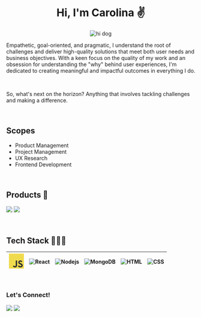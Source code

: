 <h1 align="center"> Hi, I'm Carolina ✌️ </h1>
<p align="center"><img title="hi dog" alt="hi dog" src="https://media.giphy.com/media/v1.Y2lkPTc5MGI3NjExOWdyajFiaXIzNXFza2J4cmdveG1uMXFqbnZreW1nZ3RsZWlseWVlbyZlcD12MV9pbnRlcm5hbF9naWZfYnlfaWQmY3Q9Zw/FnsbzAybylCs8/giphy.gif"/>
<p>Empathetic, goal-oriented, and pragmatic, I understand the root of challenges and deliver high-quality solutions that meet both user needs and business objectives. With a keen focus on the quality of my work and an obsession for understanding the "why" behind user experiences, I'm dedicated to creating meaningful and impactful outcomes in everything I do.</p>
<br/>
<p>So, what's next on the horizon? Anything that involves tackling challenges and making a difference. 
</p>

<br/>

## Scopes
- Product Management
- Project Management
- UX Research
- Frontend Development

<br/>

## Products 🚀
<p>
<a href="https://github.com/carolinabrodrigues/ironprojects-hub"><img src="https://img.shields.io/static/v1?label=&message=ironprojects-hub&color=000605&logo=github&logoColor=FFFFFF&labelColor=000605" /></a>
<a href="https://github.com/carolinabrodrigues/find-my-therapist"><img src="https://img.shields.io/static/v1?label=&message=find-my-therapist&color=000605&logo=github&logoColor=FFFFFF&labelColor=000605" /></a>
</p>

<br/>

## Tech Stack 👩🏻‍💻

<img alt="JS" title="JavaScript" width="40px" src="https://raw.githubusercontent.com/github/explore/master/topics/javascript/javascript.png">|<img alt="React" title="React" width="40px" src="https://upload.wikimedia.org/wikipedia/commons/thumb/a/a7/React-icon.svg/2300px-React-icon.svg.png">|<img title="Node" alt="Nodejs" width="40px" src="https://static-00.iconduck.com/assets.00/node-js-icon-454x512-nztofx17.png">|<img title="MongoDB" alt="MongoDB" width="40px" src="https://cdn.icon-icons.com/icons2/2415/PNG/512/mongodb_original_logo_icon_146424.png">|<img title="HTML" alt="HTML" width="40px" src="https://cdn.freebiesupply.com/logos/large/2x/html-5-logo-png-transparent.png" />|<img title="CSS" alt="CSS" width="40px" src="https://brandslogos.com/wp-content/uploads/images/large/css-logo.png"/>
|--|--|--|--|--|--|

<br/>


### Let's Connect!
<p>
  <a href="mailto:rodriguesbcarolina@gmail.com"><img src="https://img.shields.io/badge/gmail-%23D14836.svg?&style=for-the-badge&logo=gmail&logoColor=white" /></a>
<a href="https://www.linkedin.com/in/carolinabrodrigues/"><img src="https://img.shields.io/badge/LinkedIn-blue?logo=linkedin&logoColor=white&style=for-the-badge" /></a>
</p>

<!--
**carolinabrods/carolinabrods** is a ✨ _special_ ✨ repository because its `README.md` (this file) appears on your GitHub profile.

Here are some ideas to get you started:

- 🔭 I’m currently working on ...
- 🌱 I’m currently learning ...
- 👯 I’m looking to collaborate on ...
- 🤔 I’m looking for help with ...
- 💬 Ask me about ...
- 📫 How to reach me: ...
- 😄 Pronouns: ...
- ⚡ Fun fact: ...
-->
